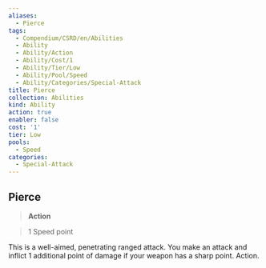 ```yaml
---
aliases:
  - Pierce
tags:
  - Compendium/CSRD/en/Abilities
  - Ability
  - Ability/Action
  - Ability/Cost/1
  - Ability/Tier/Low
  - Ability/Pool/Speed
  - Ability/Categories/Special-Attack
title: Pierce
collection: Abilities
kind: Ability
action: true
enabler: false
cost: '1'
tier: Low
pools:
  - Speed
categories:
  - Special-Attack
---
```

## Pierce    
>**Action**    
>1 Speed point  
    
This is a well-aimed, penetrating ranged attack. You make an attack and inflict 1 additional point of damage if your weapon has a sharp point. Action.